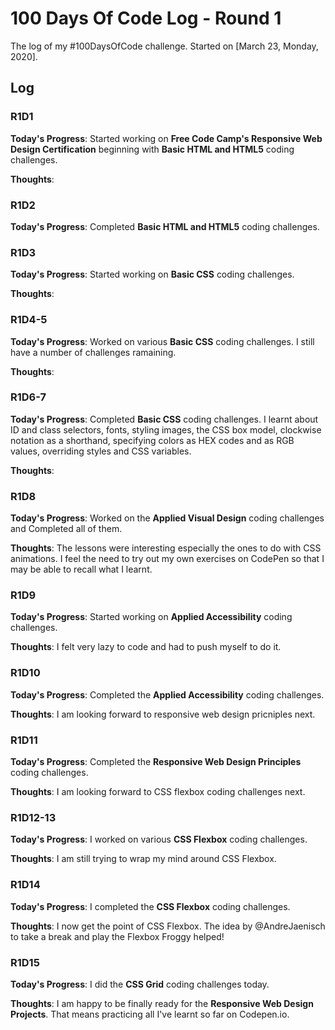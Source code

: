 # 100 Days Of Code Log - Round 1

The log of my #100DaysOfCode challenge. Started on [March 23, Monday, 2020].

## Log

### R1D1

**Today's Progress**: Started working on __Free Code Camp's Responsive Web Design Certification__ beginning with __Basic HTML and HTML5__ coding challenges.

**Thoughts**:

### R1D2

**Today's Progress**: Completed __Basic HTML and HTML5__ coding challenges.

### R1D3

**Today's Progress**: Started working on __Basic CSS__ coding challenges.

**Thoughts**:

### R1D4-5

**Today's Progress**: Worked on various __Basic CSS__ coding challenges. I still have a number of challenges ramaining.

**Thoughts**:

### R1D6-7

**Today's Progress**: Completed __Basic CSS__ coding challenges. I learnt about ID and class selectors, fonts, styling images, the CSS box model, clockwise notation as a shorthand, specifying colors as HEX codes and as RGB values, overriding styles and CSS variables.

**Thoughts**:

### R1D8

**Today's Progress**: Worked on the __Applied Visual Design__ coding challenges and Completed all of them.

**Thoughts**: The lessons were interesting especially the ones to do with CSS animations. I feel the need to try out my own exercises on CodePen so that I may be able to recall what I learnt.

### R1D9

**Today's Progress**: Started working on __Applied Accessibility__ coding challenges.

**Thoughts**: I felt very lazy to code and had to push myself to do it.

### R1D10

**Today's Progress**: Completed the __Applied Accessibility__ coding challenges.

**Thoughts**: I am looking forward to responsive web design pricniples next.

### R1D11

**Today's Progress**: Completed the __Responsive Web Design Principles__ coding challenges.

**Thoughts**: I am looking forward to CSS flexbox coding challenges next.

### R1D12-13

**Today's Progress**: I worked on various __CSS Flexbox__ coding challenges.

**Thoughts**: I am still trying to wrap my mind around CSS Flexbox.

### R1D14

**Today's Progress**: I completed the __CSS Flexbox__ coding challenges.

**Thoughts**: I now get the point of CSS Flexbox. The idea by @AndreJaenisch to take a break and play the Flexbox Froggy helped!

### R1D15

**Today's Progress**: I did the __CSS Grid__ coding challenges today.

**Thoughts**: I am happy to be finally ready for the __Responsive Web Design Projects__. That means practicing all I've learnt so far on Codepen.io.